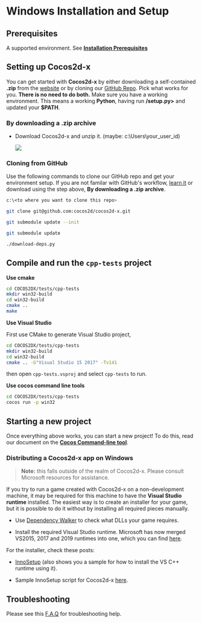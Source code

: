 # Windows Installation and Setup

## Prerequisites
A supported environment. See **[Installation Prerequisites](prerequisites.md)**

## Setting up Cocos2d-x
You can get started with __Cocos2d-x__ by either downloading a self-contained
__.zip__ from the [website](https://cocos2d-x.org/download) or by cloning our
[GitHub Repo](https://github.com/cocos2d/cocos2d-x). Pick what works for you.
__There is no need to do both.__ Make sure you have a working environment. This means
a working __Python__, having run __<cocos2d-x root>/setup.py>__ and updated your
__$PATH__.

### By downloading a .zip archive
* Download Cocos2d-x and unzip it. (maybe: c:\Users\your_user_id)

    ![](Windows-img/1.png "")

### Cloning from GitHub
Use the following commands to clone our GitHub repo and get your environment setup. If you are not familar with GitHub's workflow, [learn it](https://guides.github.com/activities/hello-world/) or download
using the step above, __By downloading a .zip archive__.

```sh
c:\<to where you want to clone this repo>

git clone git@github.com:cocos2d/cocos2d-x.git

git submodule update --init

git submodule update

./download-deps.py
```

## Compile and run the `cpp-tests` project

__Use cmake__
```bash
cd COCOS2DX/tests/cpp-tests
mkdir win32-build
cd win32-build
cmake ..
make
```

__Use Visual Studio__

First use CMake to generate Visual Studio project,
```bash
cd COCOS2DX/tests/cpp-tests
mkdir win32-build
cd win32-build
cmake .. -G"Visual Studio 15 2017" -Tv141
```
then open `cpp-tests.vsproj` and select `cpp-tests` to run.

__Use cocos command line tools__
```bash
cd COCOS2DX/tests/cpp-tests
cocos run -p win32
```

## Starting a new project
Once everything above works, you can start a new project! To do this, read our
document on the **[Cocos Command-line tool](../editors_and_tools/cocosCLTool.md)**.

### Distributing a Cocos2d-x app on Windows

> __Note:__ this falls outside of the realm of Cocos2d-x. Please consult Microsoft resources for assistance.

If you try to run a game created with Cocos2d-x on a non-development machine, it may be required for this machine to have the __Visual Studio runtime__ installed. The easiest way is to create an installer for your game, but it is possible to do it without by installing all required pieces manually.

* Use [Dependency Walker](http://www.dependencywalker.com/) to check what DLLs your game requires.

* Install the required Visual Studio runtime.  Microsoft has now merged VS2015, 2017 and 2019 runtimes into one, which you can find [here](https://support.microsoft.com/ms-my/help/2977003/the-latest-supported-visual-c-downloads).

For the installer, check these posts:

* [InnoSetup](https://discuss.cocos2d-x.org/t/please-give-me-some-pointers-advice-before-pc-release/43935/3) (also shows you a sample for how to install the VS C++ runtime using it).

* Sample InnoSetup script for Cocos2d-x [here](https://discuss.cocos2d-x.org/t/exe-file-sharing/45569/6).

## Troubleshooting
Please see this [F.A.Q](../faq/windows.md) for troubleshooting help.